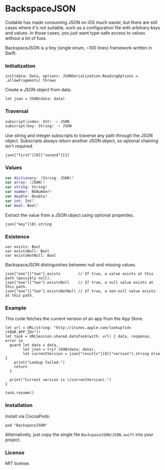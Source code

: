 # BackspaceJSON

Codable has made consuming JSON on iOS much easier, but there are still cases where it's not suitable, such as a configuration file with arbitrary keys and values. In those cases, you just want type-safe access to values without a lot of fuss.

BackspaceJSON is a tiny (single enum, ~100 lines) framework written in Swift.

### Initialization

```
init(data: Data, options: JSONSerialization.ReadingOptions = .allowFragments) throws
```

Create a JSON object from data.

```
let json = JSON(data: data)
```

### Traversal

```swift
subscript(index: Int) -> JSON
subscript(key: String) -> JSON
```

Use string and integer subscripts to traverse any path through the JSON object. Subscripts always return another JSON object, so optional chaining isn't required.

```
json["first"][0]["second"][1]
```

### Values

```swift
var dictionary: [String: JSON]?
var array: [JSON]?
var string: String?
var number: NSNumber?
var double: Double?
var int: Int?
var bool: Bool?
```

Extract the value from a JSON object using optional properties.

```
json["key"][0].string
```

### Existence

```
var exists: Bool
var existsNull: Bool
var existsNotNull: Bool
```

BackspaceJSON distinguishes between null and missing values.

```
json["one"]["two"].exists        // If true, a value exists at this path (possibly null).
json["one"]["two"].existsNull    // If true, a null value exists at this path.
json["one"]["two"].existsNotNull // If true, a non-null value exists at this path.
```

### Example

This code fetches the current version of an app from the App Store.

```
let url = URL(string: "http://itunes.apple.com/lookup?id=<YOUR_APP_ID>")!
let task = URLSession.shared.dataTask(with: url) { data, response, error in
  guard let data = data,
        let json = try? JSON(data: data),
        let currentVersion = json["results"][0]["version"].string else {
    print("Lookup failed.")
    return
  }

  print("Current version is \(currentVersion).")
}

task.resume()
```

### Installation

Install via CocoaPods:

```
pod "BackspaceJSON"
```

Alternatively, just copy the single file `BackspaceJSON/JSON.swift` into your project.

### License

MIT license.
